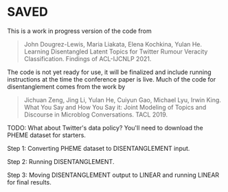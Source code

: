 # SAVED

This is a work in progress version of the code from
> John Dougrez-Lewis, Maria Liakata, Elena Kochkina, Yulan He. Learning Disentangled Latent Topics for Twitter Rumour Veracity Classification. Findings of ACL-IJCNLP 2021.

The code is not yet ready for use, it will be finalized and include running instructions at the time the conference paper is live. Much of the code for disentanglement comes from the work by
> Jichuan Zeng, Jing Li, Yulan He, Cuiyun Gao, Michael Lyu, Irwin King. What You Say and How You Say it: Joint Modeling of Topics and Discourse in Microblog Conversations. TACL 2019.

TODO: What about Twitter's data policy?
You'll need to download the PHEME dataset for starters.

Step 1: Converting PHEME dataset to DISENTANGLEMENT input.

Step 2: Running DISENTANGLEMENT.

Step 3: Moving DISENTANGLEMENT output to LINEAR and running LINEAR for final results.
